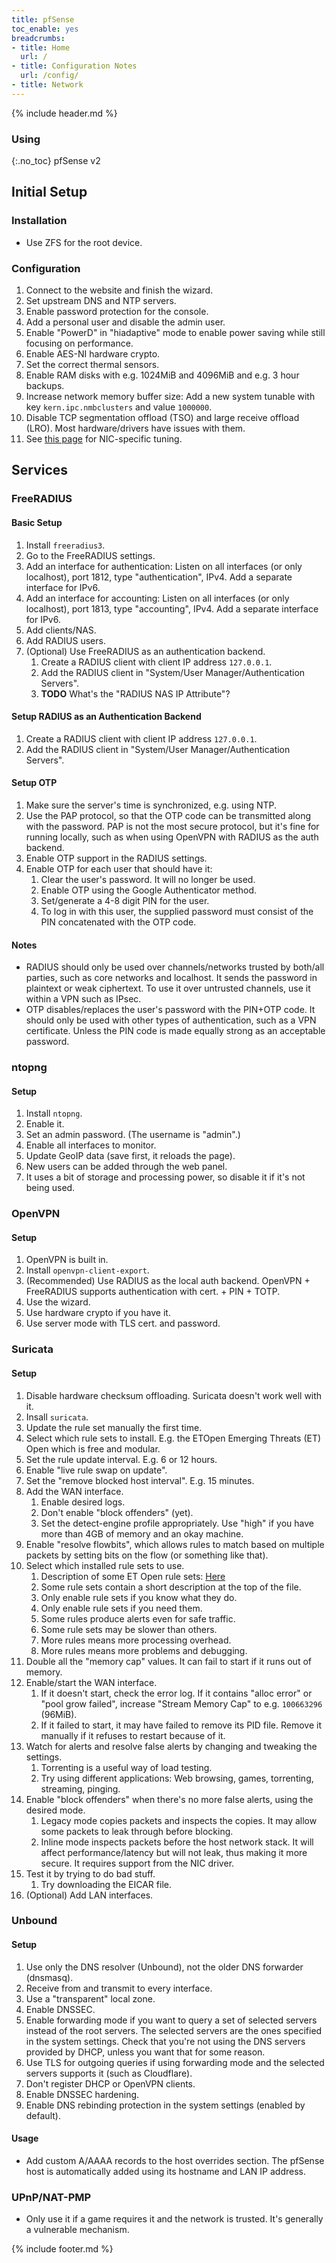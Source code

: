 ```yaml
---
title: pfSense
toc_enable: yes
breadcrumbs:
- title: Home
  url: /
- title: Configuration Notes
  url: /config/
- title: Network
---
```

{% include header.md %}

### Using
{:.no_toc}
pfSense v2

## Initial Setup

### Installation

- Use ZFS for the root device.

### Configuration

1. Connect to the website and finish the wizard.
2. Set upstream DNS and NTP servers.
3. Enable password protection for the console.
4. Add a personal user and disable the admin user.
5. Enable "PowerD" in "hiadaptive" mode to enable power saving while still focusing on performance.
6. Enable AES-NI hardware crypto.
7. Set the correct thermal sensors.
8. Enable RAM disks with e.g. 1024MiB and 4096MiB and e.g. 3 hour backups.
9. Increase network memory buffer size: Add a new system tunable with key `kern.ipc.nmbclusters` and value `1000000`.
10. Disable TCP segmentation offload (TSO) and large receive offload (LRO). Most hardware/drivers have issues with them.
11. See [this page](https://docs.netgate.com/pfsense/en/latest/hardware/tuning-and-troubleshooting-network-cards.html) for NIC-specific tuning.

## Services

### FreeRADIUS

#### Basic Setup

1. Install `freeradius3`.
2. Go to the FreeRADIUS settings.
3. Add an interface for authentication: Listen on all interfaces (or only localhost), port 1812, type "authentication", IPv4. Add a separate interface for IPv6.
4. Add an interface for accounting: Listen on all interfaces (or only localhost), port 1813, type "accounting", IPv4. Add a separate interface for IPv6.
5. Add clients/NAS.
6. Add RADIUS users.
7. (Optional) Use FreeRADIUS as an authentication backend.
   1. Create a RADIUS client with client IP address `127.0.0.1`.
   2. Add the RADIUS client in "System/User Manager/Authentication Servers".
   3. **TODO** What's the "RADIUS NAS IP Attribute"?

#### Setup RADIUS as an Authentication Backend

1. Create a RADIUS client with client IP address `127.0.0.1`.
2. Add the RADIUS client in "System/User Manager/Authentication Servers".

#### Setup OTP

1. Make sure the server's time is synchronized, e.g. using NTP.
2. Use the PAP protocol, so that the OTP code can be transmitted along with the password. PAP is not the most secure protocol, but it's fine for running locally, such as when using OpenVPN with RADIUS as the auth backend.
3. Enable OTP support in the RADIUS settings.
4. Enable OTP for each user that should have it:
   1. Clear the user's password. It will no longer be used.
   2. Enable OTP using the Google Authenticator method.
   3. Set/generate a 4-8 digit PIN for the user.
   4. To log in with this user, the supplied password must consist of the PIN concatenated with the OTP code.

#### Notes

- RADIUS should only be used over channels/networks trusted by both/all parties, such as core networks and localhost. It sends the password in plaintext or weak ciphertext. To use it over untrusted channels, use it within a VPN such as IPsec.
- OTP disables/replaces the user's password with the PIN+OTP code. It should only be used with other types of authentication, such as a VPN certificate. Unless the PIN code is made equally strong as an acceptable password.

### ntopng

#### Setup

1. Install `ntopng`.
2. Enable it.
3. Set an admin password. (The username is "admin".)
4. Enable all interfaces to monitor.
5. Update GeoIP data (save first, it reloads the page).
6. New users can be added through the web panel.
7. It uses a bit of storage and processing power, so disable it if it's not being used.

### OpenVPN

#### Setup

1. OpenVPN is built in.
2. Install `openvpn-client-export`.
3. (Recommended) Use RADIUS as the local auth backend. OpenVPN + FreeRADIUS supports authentication with cert. + PIN + TOTP.
4. Use the wizard.
5. Use hardware crypto if you have it.
6. Use server mode with TLS cert. and password.

### Suricata

#### Setup

1. Disable hardware checksum offloading. Suricata doesn't work well with it.
2. Insall `suricata`.
3. Update the rule set manually the first time.
4. Select which rule sets to install. E.g. the ETOpen Emerging Threats (ET) Open which is free and modular.
5. Set the rule update interval. E.g. 6 or 12 hours.
6. Enable "live rule swap on update".
7. Set the "remove blocked host interval". E.g. 15 minutes.
8. Add the WAN interface.
   1. Enable desired logs.
   2. Don't enable "block offenders" (yet).
   3. Set the detect-engine profile appropriately. Use "high" if you have more than 4GB of memory and an okay machine.
9. Enable "resolve flowbits", which allows rules to match based on multiple packets by setting bits on the flow (or something like that).
10. Select which installed rule sets to use.
    1. Description of some ET Open rule sets: [Here](https://doc.emergingthreats.net/bin/view/Main/EmergingFAQ#What_is_the_general_intent_of_ea)
    2. Some rule sets contain a short description at the top of the file.
    3. Only enable rule sets if you know what they do.
    4. Only enable rule sets if you need them.
    5. Some rules produce alerts even for safe traffic.
    6. Some rule sets may be slower than others.
    7. More rules means more processing overhead.
    8. More rules means more problems and debugging.
11. Double all the "memory cap" values. It can fail to start if it runs out of memory.
12. Enable/start the WAN interface.
    1. If it doesn't start, check the error log. If it contains "alloc error" or "pool grow failed", increase "Stream Memory Cap" to e.g. `100663296` (96MiB).
    2. If it failed to start, it may have failed to remove its PID file. Remove it manually if it refuses to restart because of it.
13. Watch for alerts and resolve false alerts by changing and tweaking the settings.
    1. Torrenting is a useful way of load testing.
    2. Try using different applications: Web browsing, games, torrenting, streaming, pinging.
14. Enable "block offenders" when there's no more false alerts, using the desired mode.
    1. Legacy mode copies packets and inspects the copies. It may allow some packets to leak through before blocking.
    2. Inline mode inspects packets before the host network stack. It will affect performance/latency but will not leak, thus making it more secure. It requires support from the NIC driver.
15. Test it by trying to do bad stuff.
    1. Try downloading the EICAR file.
16. (Optional) Add LAN interfaces.

### Unbound

#### Setup

1. Use only the DNS resolver (Unbound), not the older DNS forwarder (dnsmasq).
2. Receive from and transmit to every interface.
3. Use a "transparent" local zone.
4. Enable DNSSEC.
5. Enable forwarding mode if you want to query a set of selected servers instead of the root servers. The selected servers are the ones specified in the system settings. Check that you're not using the DNS servers provided by DHCP, unless you want that for some reason.
6. Use TLS for outgoing queries if using forwarding mode and the selected servers supports it (such as Cloudflare).
7. Don't register DHCP or OpenVPN clients.
8. Enable DNSSEC hardening.
9. Enable DNS rebinding protection in the system settings (enabled by default).

#### Usage

- Add custom A/AAAA records to the host overrides section. The pfSense host is automatically added using its hostname and LAN IP address.

### UPnP/NAT-PMP

- Only use it if a game requires it and the network is trusted. It's generally a vulnerable mechanism.

{% include footer.md %}
